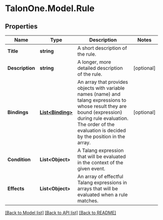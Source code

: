 
# TalonOne.Model.Rule

## Properties

Name | Type | Description | Notes
------------ | ------------- | ------------- | -------------
**Title** | **string** | A short description of the rule. | 
**Description** | **string** | A longer, more detailed description of the rule. | [optional] 
**Bindings** | [**List&lt;Binding&gt;**](Binding.md) | An array that provides objects with variable names (name) and talang expressions to whose result they are bound (expression) during rule evaluation. The order of the evaluation is decided by the position in the array. | [optional] 
**Condition** | **List&lt;Object&gt;** | A Talang expression that will be evaluated in the context of the given event. | 
**Effects** | **List&lt;Object&gt;** | An array of effectful Talang expressions in arrays that will be evaluated when a rule matches. | 

[[Back to Model list]](../README.md#documentation-for-models)
[[Back to API list]](../README.md#documentation-for-api-endpoints)
[[Back to README]](../README.md)


